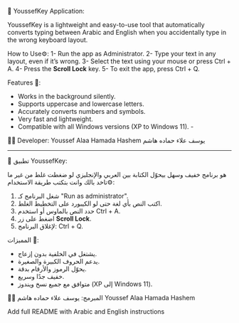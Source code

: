 💬 YoussefKey Application:

YoussefKey is a lightweight and easy-to-use tool that automatically converts typing between Arabic and English when you accidentally type in the wrong keyboard layout.

How to Use⚙:
1- Run the app as Administrator.
2- Type your text in any layout, even if it’s wrong.
3- Select the text using your mouse or press Ctrl + A.
4- Press the **Scroll Lock** key.
5- To exit the app, press Ctrl + Q.

Features 🎯:
- Works in the background silently. 
- Supports uppercase and lowercase letters. 
- Accurately converts numbers and symbols.
- Very fast and lightweight. 
- Compatible with all Windows versions (XP to Windows 11). -

👨‍💻 Developer:
Youssef Alaa Hamada Hashem 
يوسف علاء حماده هاشم

___________________________________________________________________________________________________

💬 تطبيق YoussefKey:

هو برنامج خفيف وسهل بيحوّل الكتابة بين العربي والإنجليزي لو ضغطت غلط من غير ما تاخد بالك وانت بتكتب
طريقة الاستخدام⚙:
1. شغل البرنامج كـ "Run as administrator".
2. اكتب النص بأي لغة حتى لو الكيبورد على التخطيط الغلط.
3. حدد النص بالماوس أو استخدم Ctrl + A.
4. اضغط على زر **Scroll Lock**.
5. لإغلاق البرنامج: Ctrl + Q.

المميزات 🎯:
- يشتغل في الخلفية بدون إزعاج.
- يدعم الحروف الكبيرة والصغيرة.
- يحوّل الرموز والأرقام بدقة.
- خفيف جدًا وسريع.
- متوافق مع جميع نسخ ويندوز (XP إلى Windows 11).

👨‍💻 المبرمج:
يوسف علاء حماده هاشم 
Youssef Alaa Hamada Hashem

Add full README with Arabic and English instructions
